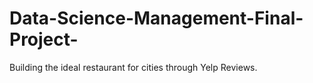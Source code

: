 # Data-Science-Management-Final-Project-
 Building the ideal restaurant for cities through Yelp Reviews.
